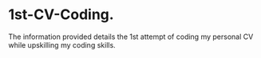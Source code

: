 # 1st-CV-Coding.
The information provided details the 1st attempt of coding my personal CV while upskilling my coding skills.
